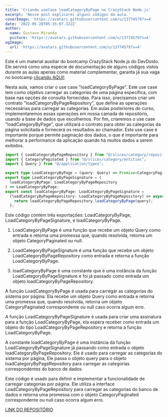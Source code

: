 ```yaml
---
title: 'Criando useCase loadCategoryByPage no CrazyStack Node.js'
excerpt: 'Nesse post explicarei alguns códigos da aula.'
coverImage: 'https://avatars.githubusercontent.com/u/13774579?v=4'
date: '2022-05-28T05:35:07.322Z'
author:
  name: Gustavo Miranda
  picture: 'https://avatars.githubusercontent.com/u/13774579?v=4'
ogImage:
  url: 'https://avatars.githubusercontent.com/u/13774579?v=4'
---
```

Este é um material auxiliar do bootcamp CrazyStack Node.js do DevDoido. Ele servirá como uma espécie de documentação de alguns códigos vistos durante as aulas apenas como material complementar, garanta já sua vaga no bootcamp [clicando AQUI!](https://crazystack.com.br).

Nesta aula, vamos criar o use case "loadCategoryByPage". Este use case tem como objetivo carregar as categorias de uma página específica, com base nas opções de consulta fornecidas. Para isso, precisamos criar um contrato "loadCategoryByPageRepository", que define as operações necessárias para carregar as categorias. Em aulas posteriores do curso, implementaremos essas operações em nossa camada de repositório, usando a base de dados que escolhemos. Por fim, criaremos o use case "loadCategoryByPage", que utilizará o contrato para obter as categorias da página solicitada e fornecerá os resultados ao chamador. Este use case é importante porque permite paginação dos dados, o que é importante para melhorar a performance da aplicação quando há muitos dados a serem exibidos.

```typescript
import { LoadCategoryByPageRepository } from "@/slices/category/repositories";
import { CategoryPaginated } from "@/slices/category/entities";
import { Query } from "@/application/types";

export type LoadCategoryByPage = (query: Query) => Promise<CategoryPaginated | null>;
export type LoadCategoryByPageSignature = (
  loadCategoryByPage: LoadCategoryByPageRepository
) => LoadCategoryByPage;
export const loadCategoryByPage: LoadCategoryByPageSignature =
  (loadCategoryByPageRepository: LoadCategoryByPageRepository) => async (query: Query) => {
    return loadCategoryByPageRepository.loadCategoryByPage(query);
  };
``` 
Este código contém três exportações: LoadCategoryByPage, LoadCategoryByPageSignature, e loadCategoryByPage.

1. LoadCategoryByPage é uma função que recebe um objeto Query como entrada e retorna uma promessa que, quando resolvida, retorna um objeto CategoryPaginated ou null.

2. LoadCategoryByPageSignature é uma função que recebe um objeto LoadCategoryByPageRepository como entrada e retorna a função LoadCategoryByPage.

3. loadCategoryByPage é uma constante que é uma instância da função LoadCategoryByPageSignature e foi já passado como entrada um objeto loadCategoryByPageRepository.

A função LoadCategoryByPage é usada para carregar as categorias do sistema por página. Ela recebe um objeto Query como entrada e retorna uma promessa que, quando resolvida, retorna um objeto CategoryPaginated correspondente ou null caso ocorra algum erro.

A função LoadCategoryByPageSignature é usada para criar uma assinatura para a função LoadCategoryByPage, ela espera receber como entrada um objeto do tipo LoadCategoryByPageRepository e retorna a função LoadCategoryByPage.

A constante loadCategoryByPage é uma instância da função LoadCategoryByPageSignature já passando como entrada o objeto loadCategoryByPageRepository. Ele é usado para carregar as categorias do sistema por página, Ele passa o objeto query para o objeto loadCategoryByPageRepository para carregar as categorias correspondentes do banco de dados.

Este código é usado para definir e implementar a funcionalidade de carregar categorias por página. Ele utiliza a interface LoadCategoryByPageRepository para carregar as categorias do banco de dados e retorna uma promessa com o objeto CategoryPaginated correspondente ou null caso ocorra algum erro.


[LINK DO REPOSITÓRIO](https://github.com/gumiranda/CrazyStackNodeJs)
